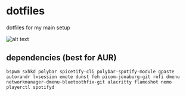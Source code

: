 # dotfiles
dotfiles for my main setup </b>

![alt text](https://i.imgur.com/NHaojXh.png)

## dependencies (best for AUR)
```
bspwm sxhkd polybar spicetify-cli polybar-spotify-module gpaste autorandr lxsession emote dunst feh picom-jonaburg-git rofi dmenu networkmanager-dmenu-bluetoothfix-git alacritty flameshot nemo playerctl spotifyd
```


